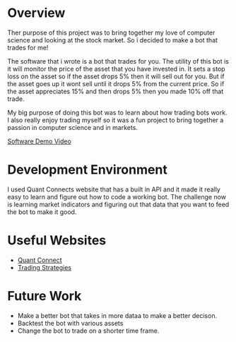 # Overview

Ther purpose of this project was to bring together my love of computer science and looking at the stock market. So i decided to make a bot that trades for me! 

The software that i wrote is a bot that trades for you. The utility of this bot is it will monitor the price of the asset that you have invested in. It sets a stop loss on the asset so if the asset drops 5% then it will sell out for you. But if the asset goes up it wont sell until it drops 5% from the current price. 
So if the asset appreciates 15% and then drops 5% then you made 10% off that trade. 

My big purpose of doing this bot was to learn about how trading bots work. I also really enjoy trading myself so it was a fun project to bring together a passion in computer science and in markets. 

[Software Demo Video](https://youtu.be/Ip-k0JZ0yfM)

# Development Environment

I used Quant Connects website that has a built in API and it made it really easy to learn and figure out how to code a working bot. The challenge now is learning market indicators and figuring out that data that you want to feed the bot to make it good.

# Useful Websites

* [Quant Connect ](https://www.quantconnect.com/)
* [Trading Strategies](https://www.tradingview.com/scripts/?script_type=strategies)

# Future Work

* Make a better bot that takes in more dataa to make a better decison.
* Backtest the bot with various assets 
* Change the bot to trade on a shorter time frame.